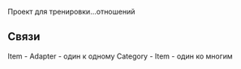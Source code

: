 Проект для тренировки...отношений

## Связи
Item - Adapter - один к одному
Category - Item -  один ко многим
